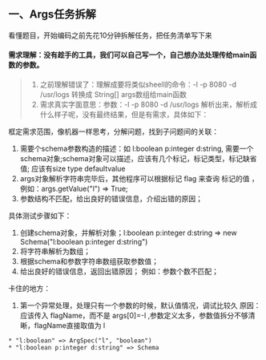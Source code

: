 ## 一、Args任务拆解
看懂题目，开始编码之前先花10分钟拆解任务，把任务清单写下来

#### 需求理解：没有趁手的工具，我们可以自己写一个，自己想办法处理传给main函数的参数。
> 1. 之前理解错误了：理解成要将类似sheell的命令：-l -p 8080 -d /usr/logs 转换成 String[] args数组给main函数
> 2. 需求真实字面意思：参数：-l -p 8080 -d /usr/logs 解析出来，解析成什么样子呢，没有最终结果，但是有需求，具体如下：
 
框定需求范围，像机器一样思考，分解问题，找到子问题间的关联：
1. 需要个schema参数构造的描述：如 l:boolean p:integer d:string, 需要一个schema对象;schema对象可以描述，应该有几个标记，标记类型，标记缺省值; 应该有size type defaultvalue
2. args对象解析字符串完毕后，其他程序可以根据标记 flag 来查询 标记的值 ，例如：args.getValue("l") => True;
3. 参数结构不匹配，给出良好的错误信息，介绍出错的原因；

具体测试步骤如下：
1. 创建schema对象，并解析对象；l:boolean p:integer d:string => new Schema("l:boolean p:integer d:string")
2. 将字符串解析为数组；
3. 根据schema和参数字符串数组获取参数值；
4. 给出良好的错误信息，返回出错原因； 例如：参数个数不匹配；



卡住的地方：
1. 第一个异常处理，处理只有一个参数的时候，默认值情况，调试比较久
原因：应该传入 flagName，而不是 args[0]=-l  ,参数定义太多，参数值拆分不够清晰，flagName直接取值为 l  


```
* "l:boolean" => ArgSpec("l", "boolean")
* "l:boolean p:integer d:string" => Schema
 
```
